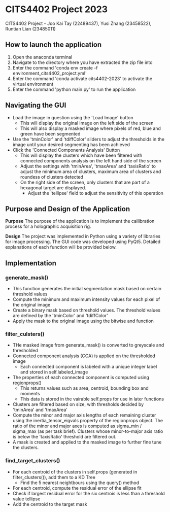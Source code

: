 # CITS4402 Project 2023
CITS4402 Project - Joo Kai Tay (22489437), Yusi Zhang (23458522), Runtian Lian (23485011)

## How to launch the application
1. Open the anaconda terminal
2. Navigate to the directory where you have extracted the zip file into  
3. Enter the command 'conda env create -f environment_cits4402_project.yml'
4. Enter the command 'conda activate cits4402-2023' to activate the virtual environment 
5. Enter the command 'python main.py' to run the application

## Navigating the GUI
- Load the image in question using the 'Load Image' button
    - This will display the original image on the left side of the screen
    - This will also display a masked image where pixels of red, blue and green have been segmented
- Use the 'tminColor' and 'tdiffColor' sliders to adjust the thresholds in the image until your desired segmenting has been achieved 
- Click the 'Connected Components Analysis' Button
    - This will display the clusters which have been filtered with connected components analysis on the left hand side of the screen
    - Adjust the settings with 'tminArea', 'tmaxArea' and 'taxisRatio' to adjust the minimum area of clusters, maximum area of clusters and roundess of clusters detected
    - On the right side of the screen, only clusters that are part of a hexagonal target are displayed. 
        - Adjust the 'tellipse' field to adjust the sensitivity of this operation

## Purpose and Design of the Application
**Purpose**
The purpose of the application is to implement the callibration process for a holographic acquisition rig.

**Design**
The project was implemented in Python using a variety of libraries for image processing. The GUI code was developed using PyQt5. Detailed explanations of each function will be provided below. 

## Implementation

### generate_mask()
- This function generates the initial segmentation mask based on certain threshold values
- Compute the minimum and maximum intensity values for each pixel of the original image
- Create a binary mask based on threshold values. The threshold values are defined by the 'tminColor' and 'tdiffColor'
- Apply the mask to the original image using the bitwise and function

### filter_culsters()
- THe masked image from generate_mask() is converted to greyscale and thresholded
- Connected component analysis (CCA) is applied on the thresholded image
    - Each connected component is labeled with a unique integer label and stored in self.labeled_image
- The properties of each connected component is computed using regionprops()
    - This returns values such as area, centroid, bounding box and moments
    - This data is stored in the vairable self.props for use in later functions 
- Clusters are filtered based on size, with thresholds decided by 'tminArea' and 'tmaxArea'
- Compute the minor and major axis lengths of each remaining cluster using the inertia_tensor_eigvals property of the regionprops object. The ratio of the minor and major axes is computed as sigma_min / sigma_max (as per task brief). Clusters whose minor-to-major axis ratio is below the 'taxisRatio' threshold are filtered out.
- A mask is created and applied to the masked image to further fine tune the clusters. 

### find_target_clusters()
- For each centroid of the clusters in self.props (generated in filter_clusters()), add them to a KD Tree
    - Find the 5 nearest neightbours using the query() method 
- For each centroid, compute the residual error of the ellipse fit
- Check if largest residual error for the six centrois is less than a threshold value tellipse
- Add the centroid to the target mask



